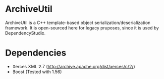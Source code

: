 # ArchiveUtil

ArchiveUtil is a C++ template-based object serialization/deserialization framework. It is open-sourced here for legacy pruposes, since it is used by DependencyStudio.

# Dependencies

* Xerces XML 2.7 (http://archive.apache.org/dist/xerces/c/2/)
* Boost (Tested with 1.56)
